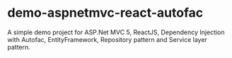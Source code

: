 # demo-aspnetmvc-react-autofac

A simple demo project for ASP.Net MVC 5, ReactJS, Dependency Injection with Autofac, EntityFramework, Repository pattern and Service layer pattern.
